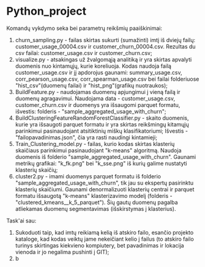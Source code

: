 # Python_project

Komandų vykdymo seka bei parametrų reikšmių paaiškinimai:
1. churn_sampling.py - failas skirtas sukurti (sumažinti) imtį iš dviejų failų: customer_usage_00004.csv ir customer_churn_00004.csv. Rezultas du csv failai: customer_usage.csv ir customer_churn.csv;
2. visualize.py - atsakingas už žvalgomąją analitiką ir yra skirtas apvalyti duomenis nuo kintamųjų, kurie koreliuoja. Kodas naudoja failą customer_usage.csv ir jį apdorojus gaunami: summary_usage.csv, corr_pearson_usage.csv, corr_spearman_usage.csv bei failai folderiuose "hist_csv"(duomenų failai) ir "hist_png"(grafikų nuotraukos);
3. BuildFeature.py - naudojamas duomenų apjungimui į vieną failą ir duomenų agragavimui. Naudojama data - customer_usage.csv, customer_churn.csv ir duomenys yra išsaugomi parquet formatu, išvestis: folderis - "sample_aggregated_usage_with_churn";
4. BuildClusteringFeatureRandomForestClassifier.py - skaito duomenis, kurie yra išsaugoti parquet formatu ir yra skirtas reikšmingų kitamųjų parinkimui pasinaudojant atsitiktinių miškų klasifikatoriumi; Išvestis - "failopavadinimas.json", čia yra rasti naudingi kintamieji;
5. Train_Clustering_model.py - failas, kurio kodas skirtas klasterių skaičiaus parinkimui pasinaudojant "k-means" algoritmą. Naudoja duomenis iš folderio "sample_aggregated_usage_with_churn". Gaunami metrikų grafikai: "k_fk.png" bei "k_sse.png" iš kurių galime nustatyti klasterių skaičių;
6. cluster2.py - imami duomenys parquet formatu iš folderio "sample_aggregated_usage_with_churn", tik jau su ekspertų pasirinktu klasterių skaičiumi. Gaunami denormalizuoti klasterių centrai ir parquet formatu išsaugotą "k-means" klasterizavimo modelį (folderis - "clustered_kmeans__k_5_parquet"). Šių gautų duomenų pagalba atliekamas duomenų segmentavimas (išskirstymas į klasterius).

Task'ai sau:
1. Sukoduoti taip, kad imtų reikiamą kelią iš atskiro failo, esančio projekto kataloge, kad kodas veiktų jame nekeičiant kelio į failus (to atskiro failo turinys skirtingas kiekvieno kompiutery, bet pavadinimas ir lokacija vienoda ir jo negalima pushinti į GIT);
2. b
